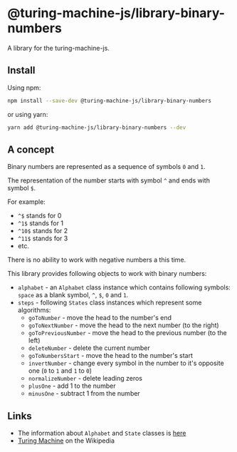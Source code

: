 # @turing-machine-js/library-binary-numbers
A library for the turing-machine-js.

## Install

Using npm:

```sh
npm install --save-dev @turing-machine-js/library-binary-numbers
```

or using yarn:

```sh
yarn add @turing-machine-js/library-binary-numbers --dev
```

## A concept

Binary numbers are represented as a sequence of symbols `0` and `1`.

The representation of the number starts with symbol `^` and ends with symbol `$`.

For example:
- `^$` stands for 0
- `^1$` stands for 1
- `^10$` stands for 2
- `^11$` stands for 3
- etc.

There is no ability to work with negative numbers a this time.

This library provides following objects to work with binary numbers:
- `alphabet` - an `Alphabet` class instance which contains following symbols: `space` as a blank symbol, `^`, `$`, `0` and `1`.
- `steps` - following `States` class instances which represent some algorithms:
    - `goToNumber` - move the head to the number's end
    - `goToNextNumber` - move the head to the next number (to the right)
    - `goToPreviousNumber` - move the head to the previous number (to the left)
    - `deleteNumber` - delete the current number 
    - `goToNumbersStart` - move the head to the number's start 
    - `invertNumber` - change every symbol in the number to it's opposite one (`0` to `1` and `1` to `0`)
    - `normalizeNumber` - delete leading zeros
    - `plusOne` - add 1 to the number
    - `minusOne` - subtract 1 from the number 

## Links

- The information about `Alphabet` and `State` classes is [here](https://github.com/mellonis/turing-machine-js/tree/master/packages/machine) 
- [Turing Machine](https://en.wikipedia.org/wiki/Turing_machine) on the Wikipedia

